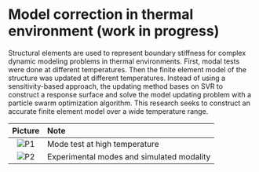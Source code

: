 # Model correction in thermal environment (work in progress)

Structural elements are used to represent boundary stiffness for complex dynamic modeling problems in thermal environments. First, modal tests were done at different temperatures. Then the finite element model of the structure was updated at different temperatures. Instead of using a sensitivity-based approach, the updating method bases on SVR to construct a response surface and solve the model updating problem with a particle swarm optimization algorithm. This research seeks to construct an accurate finite element model over a wide temperature range.

| Picture | Note|
| :---:   | :--- |
| ![P1](https://he-zihao.github.io/ResearchesProjects/image/5-1.jpg) | Mode test at high temperature |
| ![P2](https://he-zihao.github.io/ResearchesProjects/image/5-2.jpg) | Experimental modes and simulated modality |